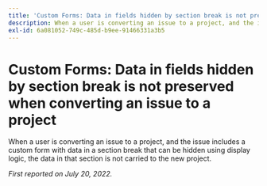 ```yaml
---
title: 'Custom Forms: Data in fields hidden by section break is not preserved when converting an issue to a project'
description: When a user is converting an issue to a project, and the issue includes a custom form with data in a section break that can be hidden using display logic, the data in that section is not carried to the new project.
exl-id: 6a081052-749c-485d-b9ee-91466331a3b5
---
```

# Custom Forms: Data in fields hidden by section break is not preserved when converting an issue to a project

When a user is converting an issue to a project, and the issue includes a custom form with data in a section break that can be hidden using display logic, the data in that section is not carried to the new project.

_First reported on  July 20, 2022._
